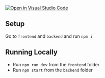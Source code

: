 [![Open in Visual Studio Code](https://classroom.github.com/assets/open-in-vscode-718a45dd9cf7e7f842a935f5ebbe5719a5e09af4491e668f4dbf3b35d5cca122.svg)](https://classroom.github.com/online_ide?assignment_repo_id=15169359&assignment_repo_type=AssignmentRepo)

## Setup

Go to `frontend` and `backend` and run `npm i`

## Running Locally

- Run `npm run dev` from the `frontend` folder
- Run `npm start` from the `backend` folder
